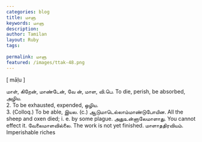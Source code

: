 ```yaml
---
categories: blog
title: மாளு
keywords: மாளு
description: 
author: Tamilan
layout: Ruby
tags: 
 
permalink: மாளு
featured: /images/ttak-48.png
---
```

  
[ māḷu ]  
  
மாள், கிறேன், மாண்டேன், வே ன், மாள, வி.பெ. To die, perish, be absorbed, அழிய.   
2. To be exhausted, expended, ஒழிய.   
3. (Colloq.) To be able, இயல. (c.) ஆடுமாடெல்லாம்மாண்டுபோயின. All the sheep and oxen died; i. e. by some plague. அதுஉன்னாலேமாளாது. You cannot effect it. வேலைமாளவில்லை. The work is not yet finished. மாளாததிரவியம். Imperishable riches